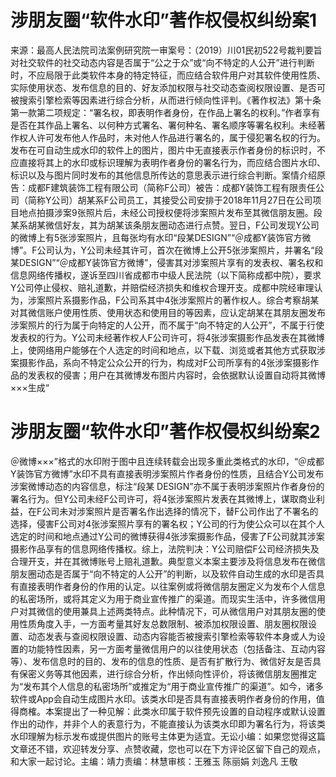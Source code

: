 # 涉朋友圈“软件水印”著作权侵权纠纷案1

来源：最高人民法院司法案例研究院一审案号：（2019）川01民初522号裁判要旨对社交软件的社交动态内容是否属于“公之于众”或“向不特定的人公开”进行判断时，不应局限于此类软件本身的特定特征，而应结合软件用户对其软件使用性质、实际使用状态、发布信息的目的、好友添加权限与社交动态查阅权限设置、是否可被搜索引擎检索等因素进行综合分析，从而进行倾向性评判。《著作权法》第十条第一款第二项规定：“署名权，即表明作者身份，在作品上署名的权利。”作者享有是否在其作品上署名、以何种方式署名、署何种名、署名顺序等署名权利。未经著作权人许可发布他人作品时，未对他人作品进行署名的，属于侵犯署名权的行为。发布在可自动生成水印的软件上的图片，图片中无直接表示作者身份的标识时，不应直接将其上的水印或标识理解为表明作者身份的署名行为，而应结合图片水印、标识以及与图片同时发布的其他信息所传达的意思表示进行综合判断。案情介绍原告：成都F建筑装饰工程有限公司（简称F公司）被告：成都Y装饰工程有限责任公司（简称Y公司）胡某系F公司员工，其接受公司安排于2018年11月27日在公司项目地点拍摄涉案9张照片后，未经公司授权便将涉案照片发布至其微信朋友圈。段某系胡某微信好友，其为胡某该条朋友圈动态进行点赞。翌日，F公司发现Y公司的微博上有5张涉案照片，且每张均有水印“段某DESIGN”“＠成都Y装饰官方微博”。F公司认为，Y公司未经其许可，首次在微博上公开5张涉案照片，并署名“段某DESIGN”“＠成都Y装饰官方微博”，侵害其对涉案照片享有的发表权、署名权和信息网络传播权，遂诉至四川省成都市中级人民法院（以下简称成都中院），要求Y公司停止侵权、赔礼道歉，并赔偿经济损失和维权合理开支。成都中院经审理认为，涉案照片系摄影作品，F公司系其中4张涉案照片的著作权人。综合考察胡某对其微信账户使用性质、使用状态和使用目的等因素，应认定胡某在其朋友圈发布涉案照片的行为属于向特定的人公开，而不属于“向不特定的人公开”，不属于行使发表权的行为。Y公司未经著作权人F公司许可，将4张涉案摄影作品发表在其微博上，使网络用户能够在个人选定的时间和地点，以下载、浏览或者其他方式获取涉案摄影作品，系向不特定公众公开的行为，构成对F公司所享有的4张涉案摄影作品的发表权的侵害；用户在其微博发布图片内容时，会依据默认设置自动将其微博×××生成“

# 涉朋友圈“软件水印”著作权侵权纠纷案2

＠微博×××”格式的水印附于图中且连续转载会出现多重此类格式的水印，“＠成都Y装饰官方微博”水印不具有直接表明涉案照片作者身份的性质，且结合Y公司发布涉案微博动态的内容信息，标注“段某 DESIGN”亦不属于表明涉案照片作者身份的署名行为。但Y公司未经F公司许可，将4张涉案照片发表在其微博上，谋取商业利益，在F公司未对涉案照片是否署名作出选择的情况下，替F公司作出了不署名的选择，侵害F公司对4张涉案照片享有的署名权；Y公司的行为使公众可以在其个人选定的时间和地点通过Y公司的微博获得4张涉案摄影作品，侵害了F公司就其涉案摄影作品享有的信息网络传播权。综上，法院判决：Y公司赔偿F公司经济损失及合理开支，并在其微博账号上赔礼道歉。典型意义本案主要涉及将信息发布在微信朋友圈动态是否属于“向不特定的人公开”的判断，以及软件自动生成的水印是否具有直接表明作者身份的作用的认定。以往案例或将微信朋友圈定义为发布个人信息的私密场所，或将其定义为用于商业宣传推广的渠道。而现实生活中，许多微信用户对其微信的使用兼具上述两类特点。此种情况下，可从微信用户对其朋友圈的使用性质角度入手，一方面考量其好友总数限制、被添加权限设置、朋友圈权限设置、动态发表与查阅权限设置、动态内容能否被搜索引擎检索等软件本身或人为设置的功能特性因素，另一方面考量微信用户的以往使用状态（包括备注、互动内容等）、发布信息时的目的、发布的信息的性质、是否有扩散行为、微信好友是否具有保密义务等其他因素，进行综合分析，作出倾向性评价，将该微信朋友圈推定为“发布其个人信息的私密场所”或推定为“用于商业宣传推广的渠道”。如今，诸多软件或App会自动生成图片水印。该类水印是否具有直接表明作者身份的作用，值得商榷。本案提出了一种见解：此类水印属于软件预先设置的自动程序或默认设置作出的动作，并非个人的表意行为，不能直接认为该类水印即为署名行为，将该类水印理解为标示发布或提供图片的账号主体更为适宜。无讼小编：如果您觉得这篇文章还不错，欢迎转发分享、点赞收藏，您也可以在下方评论区留下自己的观点，和大家一起讨论。主编：靖力责编：林慧审核：王雅玉 陈丽娟 刘逸凡 王敬

